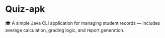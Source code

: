 # Quiz-apk
🎓 A simple Java CLI application for managing student records — includes average calculation, grading logic, and report generation.
